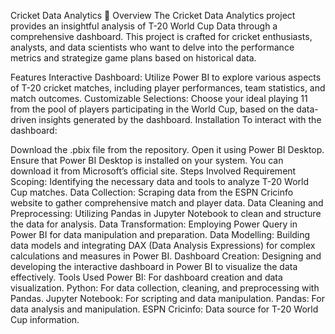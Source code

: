 Cricket Data Analytics 🏏
Overview
The Cricket Data Analytics project provides an insightful analysis of T-20 World Cup Data through a comprehensive dashboard. This project is crafted for cricket enthusiasts, analysts, and data scientists who want to delve into the performance metrics and strategize game plans based on historical data.

Features
Interactive Dashboard: Utilize Power BI to explore various aspects of T-20 cricket matches, including player performances, team statistics, and match outcomes.
Customizable Selections: Choose your ideal playing 11 from the pool of players participating in the World Cup, based on the data-driven insights generated by the dashboard.
Installation
To interact with the dashboard:

Download the .pbix file from the repository.
Open it using Power BI Desktop. Ensure that Power BI Desktop is installed on your system. You can download it from Microsoft’s official site.
Steps Involved
Requirement Scoping: Identifying the necessary data and tools to analyze T-20 World Cup matches.
Data Collection: Scraping data from the ESPN Cricinfo website to gather comprehensive match and player data.
Data Cleaning and Preprocessing: Utilizing Pandas in Jupyter Notebook to clean and structure the data for analysis.
Data Transformation: Employing Power Query in Power BI for data manipulation and preparation.
Data Modelling: Building data models and integrating DAX (Data Analysis Expressions) for complex calculations and measures in Power BI.
Dashboard Creation: Designing and developing the interactive dashboard in Power BI to visualize the data effectively.
Tools Used
Power BI: For dashboard creation and data visualization.
Python: For data collection, cleaning, and preprocessing with Pandas.
Jupyter Notebook: For scripting and data manipulation.
Pandas: For data analysis and manipulation.
ESPN Cricinfo: Data source for T-20 World Cup information.
